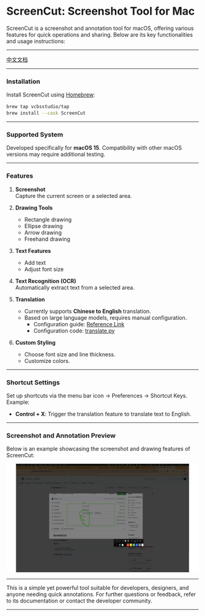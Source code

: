 # ScreenCut: Screenshot Tool for Mac

ScreenCut is a screenshot and annotation tool for macOS, offering various features for quick operations and sharing. Below are its key functionalities and usage instructions:

---

[中文文档](./README_ZH.md)

---

### Installation

Install ScreenCut using [Homebrew](https://brew.sh/):

```bash
brew tap vcbsstudio/tap
brew install --cask ScreenCut
```

---

### Supported System

Developed specifically for **macOS 15**. Compatibility with other macOS versions may require additional testing.

---

### Features

1. **Screenshot**  
   Capture the current screen or a selected area.

2. **Drawing Tools**  
   - Rectangle drawing  
   - Ellipse drawing  
   - Arrow drawing  
   - Freehand drawing  

3. **Text Features**  
   - Add text  
   - Adjust font size  

4. **Text Recognition (OCR)**  
   Automatically extract text from a selected area.

5. **Translation**  
   - Currently supports **Chinese to English** translation.  
   - Based on large language models, requires manual configuration.  
     - Configuration guide: [Reference Link](https://hly-tech.gitbook.io/front-end/front-end/apple/library/coreml/zhi-xing-python-jiao-ben-diao-yong-ai/shi-yong-rest-api)  
     - Configuration code: [translate.py](./backend/translate.py)  

6. **Custom Styling**  
   - Choose font size and line thickness.  
   - Customize colors.  

---

### Shortcut Settings

Set up shortcuts via the menu bar icon → Preferences → Shortcut Keys. Example:  
- **Control + X**: Trigger the translation feature to translate text to English.

---

### Screenshot and Annotation Preview

Below is an example showcasing the screenshot and drawing features of ScreenCut:

![Screenshot and Drawing Example](./readmeImgs/image.png)

---

This is a simple yet powerful tool suitable for developers, designers, and anyone needing quick annotations. For further questions or feedback, refer to its documentation or contact the developer community.

---
